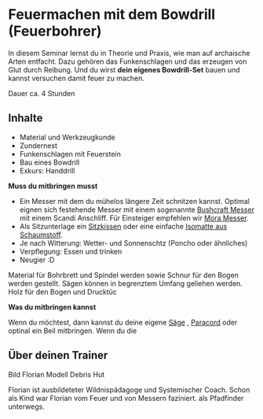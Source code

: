 # Feuermachen mit dem Bowdrill (Feuerbohrer)

In diesem Seminar lernst du in Theorie und Praxis, 
wie man auf archaische Arten entfacht. 
Dazu gehören das Funkenschlagen und das erzeugen von Glut durch Reibung.
Und du wirst **dein eigenes Bowdrill-Set** bauen und kannst versuchen damit feuer zu machen.

Dauer ca. 4 Stunden

## Inhalte
- Material und Werkzeugkunde
- Zundernest
- Funkenschlagen mit Feuerstein
- Bau eines Bowdrill
- Exkurs: Handdrill

**Muss du mitbringen musst**

- Ein Messer mit dem du mühelos längere Zeit schnitzen kannst. 
Optimal eignen sich festehende Messer mit einem sogenannte [Bushcraft Messer](
https://www.globetrotter.de/feststehende-messer/?filter.Keywords=Bushcraft-Messer) 
mit einem Scandi Anschliff. Für Einsteiger empfehlen wir [Mora Messer](
https://www.globetrotter.de/feststehende-messer/morakniv/).
- Als Sitzunterlage ein [Sitzkissen](https://www.globetrotter.de/outdoor-ausruestung/isomatten/sitzkissen/)
oder eine einfache [Isomatte aus Schaumstoff](
https://www.globetrotter.de/outdoor-ausruestung/isomatten/schaumstoffmatten/).
- Je nach Witterung: Wetter- und Sonnenschtz (Poncho oder ähnliches)
- Verpflegung: Essen und trinken
- Neugier :D

Material für Bohrbrett und Spindel werden sowie Schnur für den Bogen werden gestellt. 
Sägen können in begrenztem Umfang geliehen werden.
Holz für den Bogen und Drucktüc 


**Was du mitbringen kannst**

Wenn du möchtest, dann kannst du deine eigene [Säge](https://www.globetrotter.de/macheten-und-saegen/)
, [Paracord](https://www.globetrotter.de/coghlans-reepschnur-paracord-15-m-schwarz-1242741/?sku=5637880850)
oder optinal ein Beil mitbringen.
Wenn du die 

## Über deinen Trainer

Bild Florian Modell Debris Hut

Florian ist ausbildeteter Wildnispädagoge und Systemischer Coach.
Schon als Kind war Florian vom Feuer und von Messern faziniert. als Pfadfinder unterwegs.

 
